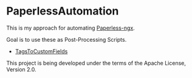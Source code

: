 # PaperlessAutomation
This is my approach for automating [Paperless-ngx](https://docs.paperless-ngx.com/).

Goal is to use these as Post-Processing Scripts.

* [TagsToCustomFields](ttcf/Readme.md)

This project is being developed under the terms of the Apache License, Version 2.0.